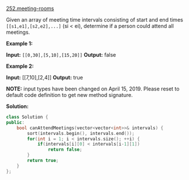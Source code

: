 [252.meeting-rooms](https://leetcode.com/problems/meeting-rooms/)  

Given an array of meeting time intervals consisting of start and end times `[[s1,e1],[s2,e2],...]` (si < ei), determine if a person could attend all meetings.

**Example 1:**

**Input:** `[[0,30],[5,10],[15,20]]`
**Output:** false

**Example 2:**

**Input:** \[\[7,10\],\[2,4\]\]
**Output:** true

**NOTE:** input types have been changed on April 15, 2019. Please reset to default code definition to get new method signature.  



**Solution:**  

```cpp
class Solution {
public:
    bool canAttendMeetings(vector<vector<int>>& intervals) {
        sort(intervals.begin(), intervals.end());
        for(int i = 1; i < intervals.size(); ++i) {
            if(intervals[i][0] < intervals[i-1][1])
                return false;
        }
        return true;
    }
};
```
      